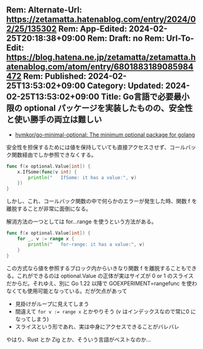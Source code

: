 Rem: Alternate-Url: https://zetamatta.hatenablog.com/entry/2024/02/25/135302
Rem: App-Edited: 2024-02-25T20:18:38+09:00
Rem: Draft: no
Rem: Url-To-Edit: https://blog.hatena.ne.jp/zetamatta/zetamatta.hatenablog.com/atom/entry/6801883189085984472
Rem: Published: 2024-02-25T13:53:02+09:00
Category:
Updated: 2024-02-25T13:53:02+09:00
Title: Go言語で必要最小限の optional パッケージを実装したものの、安全性と使い勝手の両立は難しい
---
+ [hymkor/go-minimal-optional: The minimum optional package for golang](https://github.com/hymkor/go-minimal-optional)

安全性を担保するためには値を保持していても直接アクセスさせず、コールバック関数経由でしか参照できなくする。

```go
func f(x optional.Value[int]) {
    x.IfSome(func(v int) {
        println("   IfSome: it has a value:", v)
    })
}
```

しかし、これ、コールバック関数の中で何らかのエラーが発生した時、関数 f を離脱することが非常に面倒になる。

解消方法の一つとしては for…range を使うという方法がある。

```go
func f(x optional.Value[int]) {
    for _, v := range x {
        println("   for-range: it has a value:", v)
    }
}
```

この方式なら値を参照するブロック内からいきなり関数 f を離脱することもできる。これができるのは optional.Value の正体が実はサイズが 0 or 1 のスライスだからだ。それゆえ、別に Go 1.22 以降で GOEXPERIMENT=rangefunc を使わなくても使用可能となっている。だが欠点があって

+ 見掛けがループに見えてしまう
+ 間違えて `for v := range x` とかやりそう (v はインデックスなので常に0 になってしまう)
+ スライスという形であれ、実は中身にアクセスできることがバレバレ

やはり、Rust とか Zig とか、そういう言語がベストなのか…
